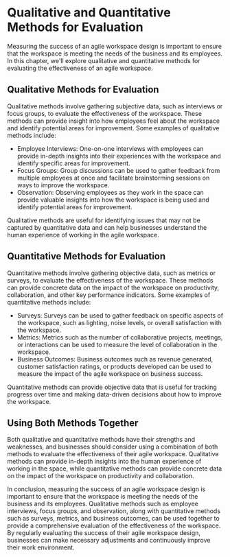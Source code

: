 # Qualitative and Quantitative Methods for Evaluation

Measuring the success of an agile workspace design is important to ensure that the workspace is meeting the needs of the business and its employees. In this chapter, we'll explore qualitative and quantitative methods for evaluating the effectiveness of an agile workspace.

Qualitative Methods for Evaluation
----------------------------------

Qualitative methods involve gathering subjective data, such as interviews or focus groups, to evaluate the effectiveness of the workspace. These methods can provide insight into how employees feel about the workspace and identify potential areas for improvement. Some examples of qualitative methods include:

* Employee Interviews: One-on-one interviews with employees can provide in-depth insights into their experiences with the workspace and identify specific areas for improvement.
* Focus Groups: Group discussions can be used to gather feedback from multiple employees at once and facilitate brainstorming sessions on ways to improve the workspace.
* Observation: Observing employees as they work in the space can provide valuable insights into how the workspace is being used and identify potential areas for improvement.

Qualitative methods are useful for identifying issues that may not be captured by quantitative data and can help businesses understand the human experience of working in the agile workspace.

Quantitative Methods for Evaluation
-----------------------------------

Quantitative methods involve gathering objective data, such as metrics or surveys, to evaluate the effectiveness of the workspace. These methods can provide concrete data on the impact of the workspace on productivity, collaboration, and other key performance indicators. Some examples of quantitative methods include:

* Surveys: Surveys can be used to gather feedback on specific aspects of the workspace, such as lighting, noise levels, or overall satisfaction with the workspace.
* Metrics: Metrics such as the number of collaborative projects, meetings, or interactions can be used to measure the level of collaboration in the workspace.
* Business Outcomes: Business outcomes such as revenue generated, customer satisfaction ratings, or products developed can be used to measure the impact of the agile workspace on business success.

Quantitative methods can provide objective data that is useful for tracking progress over time and making data-driven decisions about how to improve the workspace.

Using Both Methods Together
---------------------------

Both qualitative and quantitative methods have their strengths and weaknesses, and businesses should consider using a combination of both methods to evaluate the effectiveness of their agile workspace. Qualitative methods can provide in-depth insights into the human experience of working in the space, while quantitative methods can provide concrete data on the impact of the workspace on productivity and collaboration.

In conclusion, measuring the success of an agile workspace design is important to ensure that the workspace is meeting the needs of the business and its employees. Qualitative methods such as employee interviews, focus groups, and observation, along with quantitative methods such as surveys, metrics, and business outcomes, can be used together to provide a comprehensive evaluation of the effectiveness of the workspace. By regularly evaluating the success of their agile workspace design, businesses can make necessary adjustments and continuously improve their work environment.
